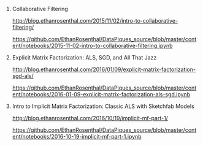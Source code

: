 1. Collaborative Filtering

   http://blog.ethanrosenthal.com/2015/11/02/intro-to-collaborative-filtering/
   
   https://github.com/EthanRosenthal/DataPiques_source/blob/master/content/notebooks/2015-11-02-intro-to-collaborative-filtering.ipynb

2. Explicit Matrix Factorization: ALS, SGD, and All That Jazz

   http://blog.ethanrosenthal.com/2016/01/09/explicit-matrix-factorization-sgd-als/ 
   
   https://github.com/EthanRosenthal/DataPiques_source/blob/master/content/notebooks/2016-01-09-explicit-matrix-factorization-als-sgd.ipynb
   
3. Intro to Implicit Matrix Factorization: Classic ALS with Sketchfab Models

   http://blog.ethanrosenthal.com/2016/10/19/implicit-mf-part-1/
   
   https://github.com/EthanRosenthal/DataPiques_source/blob/master/content/notebooks/2016-10-19-implicit-mf-part-1.ipynb
